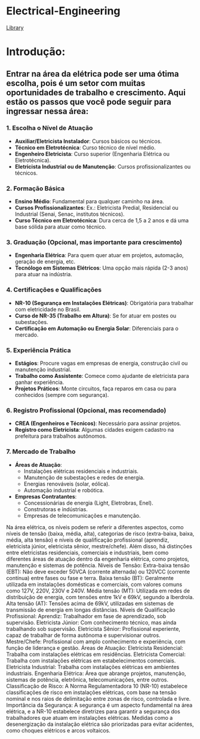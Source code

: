 # Electrical-Engineering

<a href="https://naylor-academic.github.io/Eng-Electrical/">Library</a>

<h1>Introdução:</h1> 

<h2>Entrar na área da elétrica pode ser uma ótima escolha, pois é um setor com muitas oportunidades de trabalho e crescimento. Aqui estão os passos que você pode seguir para ingressar nessa área:</h2>

### 1. **Escolha o Nível de Atuação**
   - **Auxiliar/Eletricista Instalador**: Cursos básicos ou técnicos.
   - **Técnico em Eletrotécnica**: Curso técnico de nível médio.
   - **Engenheiro Eletricista**: Curso superior (Engenharia Elétrica ou Eletrotécnica).
   - **Eletricista Industrial ou de Manutenção**: Cursos profissionalizantes ou técnicos.

### 2. **Formação Básica**
   - **Ensino Médio**: Fundamental para qualquer caminho na área.
   - **Cursos Profissionalizantes**: Ex.: Eletricista Predial, Residencial ou Industrial (Senai, Senac, institutos técnicos).
   - **Curso Técnico em Eletrotécnica**: Dura cerca de 1,5 a 2 anos e dá uma base sólida para atuar como técnico.

### 3. **Graduação (Opcional, mas importante para crescimento)**
   - **Engenharia Elétrica**: Para quem quer atuar em projetos, automação, geração de energia, etc.
   - **Tecnólogo em Sistemas Elétricos**: Uma opção mais rápida (2-3 anos) para atuar na indústria.

### 4. **Certificações e Qualificações**
   - **NR-10 (Segurança em Instalações Elétricas)**: Obrigatória para trabalhar com eletricidade no Brasil.
   - **Curso de NR-35 (Trabalho em Altura)**: Se for atuar em postes ou subestações.
   - **Certificação em Automação ou Energia Solar**: Diferenciais para o mercado.

### 5. **Experiência Prática**
   - **Estágios**: Procure vagas em empresas de energia, construção civil ou manutenção industrial.
   - **Trabalho como Assistente**: Comece como ajudante de eletricista para ganhar experiência.
   - **Projetos Práticos**: Monte circuitos, faça reparos em casa ou para conhecidos (sempre com segurança).

### 6. **Registro Profissional (Opcional, mas recomendado)**
   - **CREA (Engenheiros e Técnicos)**: Necessário para assinar projetos.
   - **Registro como Eletricista**: Algumas cidades exigem cadastro na prefeitura para trabalhos autônomos.

### 7. **Mercado de Trabalho**
   - **Áreas de Atuação**:
     - Instalações elétricas residenciais e industriais.
     - Manutenção de subestações e redes de energia.
     - Energias renováveis (solar, eólica).
     - Automação industrial e robótica.
   - **Empresas Contratantes**:
     - Concessionárias de energia (Light, Eletrobras, Enel).
     - Construtoras e indústrias.
     - Empresas de telecomunicações e manutenção.

Na área elétrica, os níveis podem se referir a diferentes aspectos, como níveis de tensão (baixa, média, alta), categorias de risco (extra-baixa, baixa, média, alta tensão) e níveis de qualificação profissional (aprendiz, eletricista júnior, eletricista sênior, mestre/chefe). Além disso, há distinções entre eletricistas residenciais, comerciais e industriais, bem como diferentes áreas de atuação dentro da engenharia elétrica, como projetos, manutenção e sistemas de potência. 
Níveis de Tensão:
Extra-baixa tensão (EBT):
Não deve exceder 50VCA (corrente alternada) ou 120VCC (corrente contínua) entre fases ou fase e terra. 
Baixa tensão (BT):
Geralmente utilizada em instalações domésticas e comerciais, com valores comuns como 127V, 220V, 230V e 240V. 
Média tensão (MT):
Utilizada em redes de distribuição de energia, com tensões entre 1kV e 69kV, segundo a Iberdrola. 
Alta tensão (AT):
Tensões acima de 69kV, utilizadas em sistemas de transmissão de energia em longas distâncias. 
Níveis de Qualificação Profissional:
Aprendiz: Trabalhador em fase de aprendizado, sob supervisão.
Eletricista Júnior: Com conhecimento técnico, mas ainda trabalhando sob supervisão.
Eletricista Sênior: Profissional experiente, capaz de trabalhar de forma autônoma e supervisionar outros.
Mestre/Chefe: Profissional com amplo conhecimento e experiência, com função de liderança e gestão. 
Áreas de Atuação:
Eletricista Residencial: Trabalha com instalações elétricas em residências. 
Eletricista Comercial: Trabalha com instalações elétricas em estabelecimentos comerciais. 
Eletricista Industrial: Trabalha com instalações elétricas em ambientes industriais. 
Engenharia Elétrica: Área que abrange projetos, manutenção, sistemas de potência, eletrônica, telecomunicações, entre outros. 
Classificação de Risco:
A Norma Regulamentadora 10 (NR-10) estabelece classificações de risco em instalações elétricas, com base na tensão nominal e nos raios de delimitação entre zonas de risco, controlada e livre. 
Importância da Segurança:
A segurança é um aspecto fundamental na área elétrica, e a NR-10 estabelece diretrizes para garantir a segurança dos trabalhadores que atuam em instalações elétricas. Medidas como a desenergização da instalação elétrica são priorizadas para evitar acidentes, como choques elétricos e arcos voltaicos. 